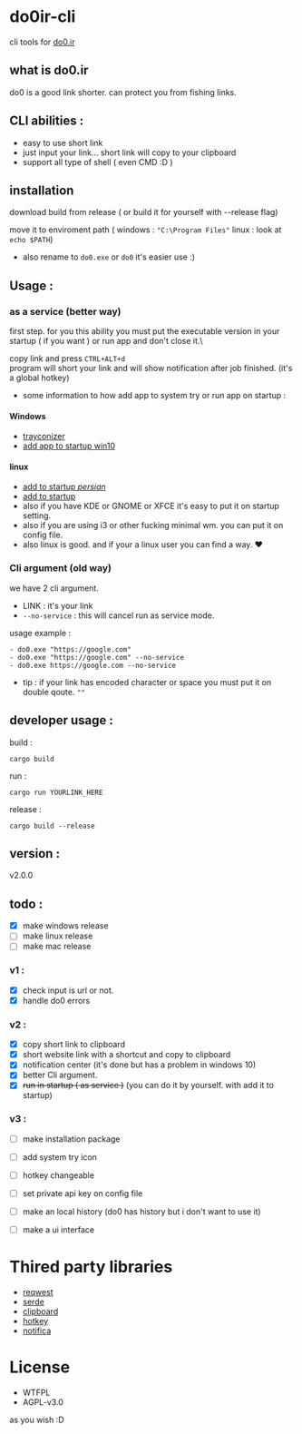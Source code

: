 # do0ir-cli
cli tools for [do0.ir](https://do0.ir)

## what is do0.ir
do0 is a good link shorter. can protect you from fishing links.


## CLI abilities :
- easy to use short link
- just input your link... short link will copy to your clipboard
- support all type of shell ( even CMD :D )





## installation
download build from release ( or build it for yourself with --release flag)

move it to enviroment path ( windows : `"C:\Program Files"` linux : look at `echo $PATH`)

- also rename to `do0.exe` or `do0` it's easier use :)

## Usage :

### as a service (better way)
first step. for you this ability you must put the executable version in your startup ( if you want ) or run app and don't close it.\

copy link and press `CTRL+ALT+d`\
program will short your link and will show notification after job finished. (it's a global hotkey)

- some information to how add app to system try or run app on startup :
#### Windows 
- [trayconizer](https://do0.ir/4qOsV)
- [add app to startup win10](https://do0.ir/DOXGh)
#### linux
- [add to startup _persian_](https://forum.ubuntu.ir/index.php?topic=150026.msg1166712)
- [add to startup](https://www.simplified.guide/linux/automatically-run-program-on-startup)
- also if you have KDE or GNOME or XFCE it's easy to put it on startup setting.
- also if you are using i3 or other fucking minimal wm. you can put it on config file.
- also linux is good. and if your a linux user you can find a way. ❤️

### Cli argument (old way)
we have 2 cli argument. 
- LINK : it's your link
- `--no-service` : this will cancel run as service mode.

usage example : 
```
- do0.exe "https://google.com"
- do0.exe "https://google.com" --no-service
- do0.exe https://google.com --no-service
```

* tip : if your link has encoded character or space you must put it on double qoute. `""`

## developer usage :

build :
```
cargo build
```

run :
```
cargo run YOURLINK_HERE
```

release :
```
cargo build --release
```

## version :
v2.0.0

## todo :
- [x] make windows release
- [ ] make linux release
- [ ] make mac release
### v1 :
- [x] check input is url or not.
- [x] handle do0 errors 
### v2 :
- [x] copy short link to clipboard
- [x] short website link with a shortcut and copy to clipboard
- [x] notification center (it's done but has a problem in windows 10)
- [x] better Cli argument.
- [x] ~~run in startup ( as service )~~ (you can do it by yourself. with add it to startup)

### v3 :
- [ ] make installation package
- [ ] add system try icon 
- [ ] hotkey changeable
- [ ] set private api key on config file
- [ ] make an local history (do0 has history but i don't want to use it)
- [ ] make a ui interface


# Thired party libraries 
- [reqwest](https://github.com/seanmonstar/reqwest)
- [serde](https://github.com/serde-rs/serde)
- [clipboard](https://github.com/aweinstock314/rust-clipboard)
- [hotkey](https://github.com/UnwrittenFun/hotkey-rs)
- [notifica](https://github.com/frewsxcv/rust-notifica)

# License 
- WTFPL
- AGPL-v3.0

as you wish :D